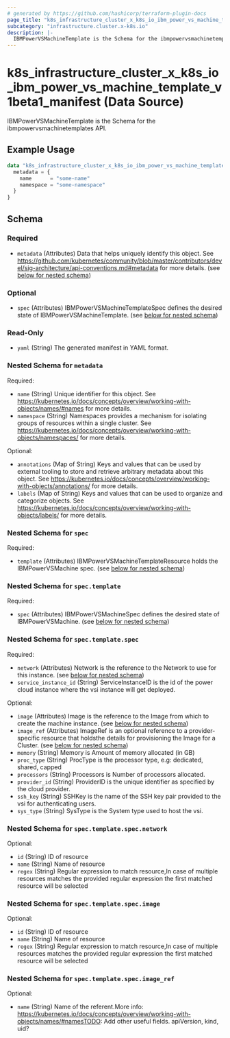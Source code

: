 ```yaml
---
# generated by https://github.com/hashicorp/terraform-plugin-docs
page_title: "k8s_infrastructure_cluster_x_k8s_io_ibm_power_vs_machine_template_v1beta1_manifest Data Source - terraform-provider-k8s"
subcategory: "infrastructure.cluster.x-k8s.io"
description: |-
  IBMPowerVSMachineTemplate is the Schema for the ibmpowervsmachinetemplates API.
---
```


# k8s_infrastructure_cluster_x_k8s_io_ibm_power_vs_machine_template_v1beta1_manifest (Data Source)

IBMPowerVSMachineTemplate is the Schema for the ibmpowervsmachinetemplates API.

## Example Usage

```terraform
data "k8s_infrastructure_cluster_x_k8s_io_ibm_power_vs_machine_template_v1beta1_manifest" "example" {
  metadata = {
    name      = "some-name"
    namespace = "some-namespace"
  }
}
```

<!-- schema generated by tfplugindocs -->
## Schema

### Required

- `metadata` (Attributes) Data that helps uniquely identify this object. See https://github.com/kubernetes/community/blob/master/contributors/devel/sig-architecture/api-conventions.md#metadata for more details. (see [below for nested schema](#nestedatt--metadata))

### Optional

- `spec` (Attributes) IBMPowerVSMachineTemplateSpec defines the desired state of IBMPowerVSMachineTemplate. (see [below for nested schema](#nestedatt--spec))

### Read-Only

- `yaml` (String) The generated manifest in YAML format.

<a id="nestedatt--metadata"></a>
### Nested Schema for `metadata`

Required:

- `name` (String) Unique identifier for this object. See https://kubernetes.io/docs/concepts/overview/working-with-objects/names/#names for more details.
- `namespace` (String) Namespaces provides a mechanism for isolating groups of resources within a single cluster. See https://kubernetes.io/docs/concepts/overview/working-with-objects/namespaces/ for more details.

Optional:

- `annotations` (Map of String) Keys and values that can be used by external tooling to store and retrieve arbitrary metadata about this object. See https://kubernetes.io/docs/concepts/overview/working-with-objects/annotations/ for more details.
- `labels` (Map of String) Keys and values that can be used to organize and categorize objects. See https://kubernetes.io/docs/concepts/overview/working-with-objects/labels/ for more details.


<a id="nestedatt--spec"></a>
### Nested Schema for `spec`

Required:

- `template` (Attributes) IBMPowerVSMachineTemplateResource holds the IBMPowerVSMachine spec. (see [below for nested schema](#nestedatt--spec--template))

<a id="nestedatt--spec--template"></a>
### Nested Schema for `spec.template`

Required:

- `spec` (Attributes) IBMPowerVSMachineSpec defines the desired state of IBMPowerVSMachine. (see [below for nested schema](#nestedatt--spec--template--spec))

<a id="nestedatt--spec--template--spec"></a>
### Nested Schema for `spec.template.spec`

Required:

- `network` (Attributes) Network is the reference to the Network to use for this instance. (see [below for nested schema](#nestedatt--spec--template--spec--network))
- `service_instance_id` (String) ServiceInstanceID is the id of the power cloud instance where the vsi instance will get deployed.

Optional:

- `image` (Attributes) Image is the reference to the Image from which to create the machine instance. (see [below for nested schema](#nestedatt--spec--template--spec--image))
- `image_ref` (Attributes) ImageRef is an optional reference to a provider-specific resource that holdsthe details for provisioning the Image for a Cluster. (see [below for nested schema](#nestedatt--spec--template--spec--image_ref))
- `memory` (String) Memory is Amount of memory allocated (in GB)
- `proc_type` (String) ProcType is the processor type, e.g: dedicated, shared, capped
- `processors` (String) Processors is Number of processors allocated.
- `provider_id` (String) ProviderID is the unique identifier as specified by the cloud provider.
- `ssh_key` (String) SSHKey is the name of the SSH key pair provided to the vsi for authenticating users.
- `sys_type` (String) SysType is the System type used to host the vsi.

<a id="nestedatt--spec--template--spec--network"></a>
### Nested Schema for `spec.template.spec.network`

Optional:

- `id` (String) ID of resource
- `name` (String) Name of resource
- `regex` (String) Regular expression to match resource,In case of multiple resources matches the provided regular expression the first matched resource will be selected


<a id="nestedatt--spec--template--spec--image"></a>
### Nested Schema for `spec.template.spec.image`

Optional:

- `id` (String) ID of resource
- `name` (String) Name of resource
- `regex` (String) Regular expression to match resource,In case of multiple resources matches the provided regular expression the first matched resource will be selected


<a id="nestedatt--spec--template--spec--image_ref"></a>
### Nested Schema for `spec.template.spec.image_ref`

Optional:

- `name` (String) Name of the referent.More info: https://kubernetes.io/docs/concepts/overview/working-with-objects/names/#namesTODO: Add other useful fields. apiVersion, kind, uid?
